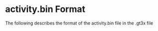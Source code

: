 # activity.bin Format

The following describes the format of the activity.bin file in the .gt3x file



